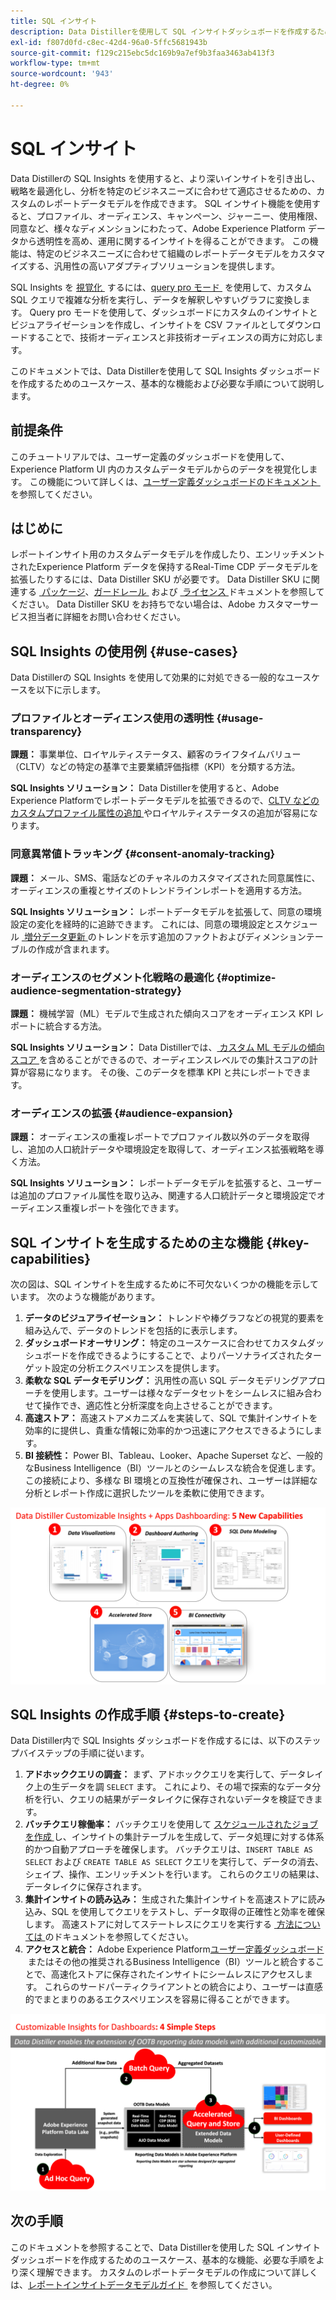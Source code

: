 ```yaml
---
title: SQL インサイト
description: Data Distillerを使用して SQL インサイトダッシュボードを作成するためのユースケース、基本的な機能、必要な手順について説明します。 Data Distillerの SQL Insights 機能により、プロファイル、オーディエンス、キャンペーン、ジャーニー、使用権限、同意など、様々なディメンションにわたって、透明性を高め、運用に関するインサイトを得る方法を説明します。
exl-id: f807d0fd-c8ec-42d4-96a0-5ffc5681943b
source-git-commit: f129c215ebc5dc169b9a7ef9b3faa3463ab413f3
workflow-type: tm+mt
source-wordcount: '943'
ht-degree: 0%

---
```


# SQL インサイト

Data Distillerの SQL Insights を使用すると、より深いインサイトを引き出し、戦略を最適化し、分析を特定のビジネスニーズに合わせて適応させるための、カスタムのレポートデータモデルを作成できます。 SQL インサイト機能を使用すると、プロファイル、オーディエンス、キャンペーン、ジャーニー、使用権限、同意など、様々なディメンションにわたって、Adobe Experience Platform データから透明性を高め、運用に関するインサイトを得ることができます。 この機能は、特定のビジネスニーズに合わせて組織のレポートデータモデルをカスタマイズする、汎用性の高いアダプティブソリューションを提供します。

SQL Insights を [&#x200B; 視覚化 &#x200B;](../../../dashboards/sql-insights-query-pro-mode/overview.md) するには、[query pro モード &#x200B;](../../../dashboards/sql-insights-query-pro-mode/overview.md) を使用して、カスタム SQL クエリで複雑な分析を実行し、データを解釈しやすいグラフに変換します。 Query pro モードを使用して、ダッシュボードにカスタムのインサイトとビジュアライゼーションを作成し、インサイトを CSV ファイルとしてダウンロードすることで、技術オーディエンスと非技術オーディエンスの両方に対応します。

このドキュメントでは、Data Distillerを使用して SQL Insights ダッシュボードを作成するためのユースケース、基本的な機能および必要な手順について説明します。

## 前提条件

このチュートリアルでは、ユーザー定義のダッシュボードを使用して、Experience Platform UI 内のカスタムデータモデルからのデータを視覚化します。 この機能について詳しくは、[&#x200B; ユーザー定義ダッシュボードのドキュメント &#x200B;](../../../dashboards/standard-dashboards.md) を参照してください。

## はじめに

レポートインサイト用のカスタムデータモデルを作成したり、エンリッチメントされたExperience Platform データを保持するReal-Time CDP データモデルを拡張したりするには、Data Distiller SKU が必要です。 Data Distiller SKU に関連する [&#x200B; パッケージ &#x200B;](../../packaging.md)、[&#x200B; ガードレール &#x200B;](../../guardrails.md#query-accelerated-store) および [&#x200B; ライセンス &#x200B;](../../data-distiller/license-usage.md) ドキュメントを参照してください。 Data Distiller SKU をお持ちでない場合は、Adobe カスタマーサービス担当者に詳細をお問い合わせください。

## SQL Insights の使用例 {#use-cases}

Data Distillerの SQL Insights を使用して効果的に対処できる一般的なユースケースを以下に示します。

### プロファイルとオーディエンス使用の透明性 {#usage-transparency}

**課題：** 事業単位、ロイヤルティステータス、顧客のライフタイムバリュー（CLTV）などの特定の基準で主要業績評価指標（KPI）を分類する方法。

**SQL Insights ソリューション：** Data Distillerを使用すると、Adobe Experience Platformでレポートデータモデルを拡張できるので、[CLTV などのカスタムプロファイル属性の追加 &#x200B;](../../use-cases/customer-lifetime-value.md) やロイヤルティステータスの追加が容易になります。

### 同意異常値トラッキング {#consent-anomaly-tracking}

**課題：** メール、SMS、電話などのチャネルのカスタマイズされた同意属性に、オーディエンスの重複とサイズのトレンドラインレポートを適用する方法。

**SQL Insights ソリューション：** レポートデータモデルを拡張して、同意の環境設定の変化を経時的に追跡できます。 これには、同意の環境設定とスケジュール [&#x200B; 増分データ更新 &#x200B;](../../key-concepts/incremental-load.md) のトレンドを示す追加のファクトおよびディメンションテーブルの作成が含まれます。

### オーディエンスのセグメント化戦略の最適化 {#optimize-audience-segmentation-strategy}

**課題：** 機械学習（ML）モデルで生成された傾向スコアをオーディエンス KPI レポートに統合する方法。

**SQL Insights ソリューション：** Data Distillerでは、[&#x200B; カスタム ML モデルの傾向スコア &#x200B;](../../use-cases/propensity-score.md) を含めることができるので、オーディエンスレベルでの集計スコアの計算が容易になります。 その後、このデータを標準 KPI と共にレポートできます。

### オーディエンスの拡張 {#audience-expansion}

**課題：** オーディエンスの重複レポートでプロファイル数以外のデータを取得し、追加の人口統計データや環境設定を取得して、オーディエンス拡張戦略を導く方法。

**SQL Insights ソリューション：** レポートデータモデルを拡張すると、ユーザーは追加のプロファイル属性を取り込み、関連する人口統計データと環境設定でオーディエンス重複レポートを強化できます。

## SQL インサイトを生成するための主な機能 {#key-capabilities}

次の図は、SQL インサイトを生成するために不可欠ないくつかの機能を示しています。 次のような機能があります。

1. **データのビジュアライゼーション：** トレンドや棒グラフなどの視覚的要素を組み込んで、データのトレンドを包括的に表示します。
1. **ダッシュボードオーサリング：** 特定のユースケースに合わせてカスタムダッシュボードを作成できるようにすることで、よりパーソナライズされたターゲット設定の分析エクスペリエンスを提供します。
1. **柔軟な SQL データモデリング：** 汎用性の高い SQL データモデリングアプローチを使用します。ユーザーは様々なデータセットをシームレスに組み合わせて操作でき、適応性と分析深度を向上させることができます。
1. **高速ストア：** 高速ストアメカニズムを実装して、SQL で集計インサイトを効率的に提供し、貴重な情報に効率的かつ迅速にアクセスできるようにします。
1. **BI 接続性：** Power BI、Tableau、Looker、Apache Superset など、一般的なBusiness Intelligence（BI）ツールとのシームレスな統合を促進します。 この接続により、多様な BI 環境との互換性が確保され、ユーザーは詳細な分析とレポート作成に選択したツールを柔軟に使用できます。

![Data Distillerの SQL Insights を使用した主な機能の視覚的表現。](../../images/data-distiller/sql-insights/key-capabilities-of-customizable-insights.png)

## SQL Insights の作成手順 {#steps-to-create}

Data Distiller内で SQL Insights ダッシュボードを作成するには、以下のステップバイステップの手順に従います。

1. **アドホッククエリの調査：** まず、アドホッククエリを実行して、データレイク上の生データを調 `SELECT` ます。 これにより、その場で探索的なデータ分析を行い、クエリの結果がデータレイクに保存されないデータを検証できます。
1. **バッチクエリ稼働率：** バッチクエリを使用して [&#x200B; スケジュールされたジョブを作成 &#x200B;](../../api/scheduled-queries.md#create-a-new-scheduled-query) し、インサイトの集計テーブルを生成して、データ処理に対する体系的かつ自動アプローチを確保します。 バッチクエリは、`INSERT TABLE AS SELECT` および `CREATE TABLE AS SELECT` クエリを実行して、データの消去、シェイプ、操作、エンリッチメントを行います。 これらのクエリの結果は、データレイクに保存されます。
1. **集計インサイトの読み込み：** 生成された集計インサイトを高速ストアに読み込み、SQL を使用してクエリをテストし、データ取得の正確性と効率を確保します。 高速ストアに対してステートレスにクエリを実行する [&#x200B; 方法については &#x200B;](../../api/accelerated-queries.md) のドキュメントを参照してください。
1. **アクセスと統合：** Adobe Experience Platform[&#x200B; ユーザー定義ダッシュボード &#x200B;](../../../dashboards/standard-dashboards.md) またはその他の推奨されるBusiness Intelligence（BI）ツールと統合することで、高速化ストアに保存されたインサイトにシームレスにアクセスします。 これらのサードパーティクライアントとの統合により、ユーザーは直感的でまとまりのあるエクスペリエンスを容易に得ることができます。

![Data Distillerでの SQL インサイトへの 4 つの手順を示したインフォグラフィック &#x200B;](../../images/data-distiller/sql-insights/steps-to-customizable-insights.png)

## 次の手順

このドキュメントを参照することで、Data Distillerを使用した SQL インサイトダッシュボードを作成するためのユースケース、基本的な機能、必要な手順をより深く理解できます。 カスタムのレポートデータモデルの作成について詳しくは、[&#x200B; レポートインサイトデータモデルガイド &#x200B;](./reporting-insights-data-model.md) を参照してください。
